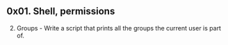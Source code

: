 ## 0x01. Shell, permissions
2. Groups - Write a script that prints all the groups the current user is part of.
